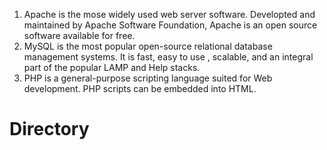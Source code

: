 1. Apache is the mose widely used web server software. Developted and maintained by Apache Software Foundation, Apache is an open source software available for free.
2. MySQL is the most popular open-source relational database management systems. It is fast, easy to use , scalable, and an integral part of the popular LAMP and Help stacks.
3. PHP is a general-purpose scripting language suited for Web development. PHP scripts can be embedded into HTML.

# Directory

